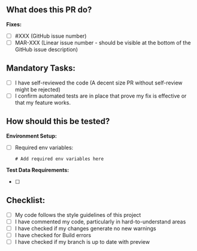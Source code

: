 ## What does this PR do?

<!-- Describe your changes here -->

**Fixes:**
- [ ] #XXX (GitHub issue number)
- [ ] MAR-XXX (Linear issue number - should be visible at the bottom of the GitHub issue description)

## Mandatory Tasks:
- [ ] I have self-reviewed the code (A decent size PR without self-review might be rejected)
- [ ] I confirm automated tests are in place that prove my fix is effective or that my feature works.

## How should this be tested?
<!-- Provide clear instructions for testing -->

**Environment Setup:**
- [ ] Required env variables:
  ```
  # Add required env variables here
  ```

**Test Data Requirements:**
<!-- List minimal test data needed -->
- [ ] 

## Checklist:
<!-- Leave unchecked [x] for items you have NOT completed -->
- [ ] My code follows the style guidelines of this project
- [ ] I have commented my code, particularly in hard-to-understand areas
- [ ] I have checked if my changes generate no new warnings
- [ ] I have checked for Build errors
- [ ] I have checked if my branch is up to date with preview
